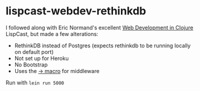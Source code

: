 # lispcast-webdev-rethinkdb

I followed along with Eric Normand's excellent
[Web Development in Clojure](http://www.purelyfunctional.tv/web-dev-in-clojure)
LispCast, but made a few alterations:

* RethinkDB instead of Postgres (expects rethinkdb to be running locally on default port)
* Not set up for Heroku
* No Bootstrap
* Uses the [-> macro](https://clojuredocs.org/clojure.core/-%3E) for middleware

Run with `lein run 5000`

